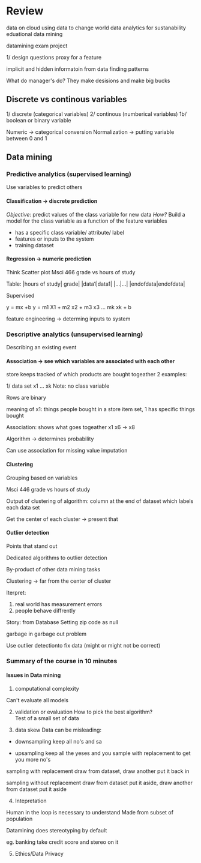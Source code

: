 # Review
data on cloud
using data to change world
data analytics for sustanability
eduational data mining

datamining
exam project

1/ design questions
proxy for a feature


implicit and hidden informatoin from data
finding patterns

What do manager's do?
They make desisions and make big bucks

## Discrete vs continous variables

1/ discrete (categorical variables)
2/ continous (numberical variables)
1b/ boolean or binary variable

Numeric -> categorical conversion
Normalization -> putting variable between 0 and 1

## Data mining

### Predictive analytics (supervised learning)
Use variables to predict others

#### Classification -> discrete prediction
*Objective*: predict values of the class variable for new data
*How?* Build a model for the class variable as a function of the feature variables

- has a specific class variable/ attribute/ label
- features or inputs to the system
- training dataset

#### Regression -> numeric prediction

Think Scatter plot
Msci 466 grade vs hours of study

Table: 
|hours of study| grade|
|data1|data1|
|...|...|
|endofdata|endofdata|

Supervised

y = mx +b
y = m1 X1 + m2 x2 + m3 x3 ... mk xk + b

feature engineering -> determing inputs to system

### Descriptive analytics (unsupervised learning)
Describing an existing event

#### Association -> see which variables are associated with each other
store keeps tracked of which products are bought togeather
2 examples:

1/ data set x1 ... xk
Note: no class variable

Rows are binary

meaning of x1: things people bought in a store
item set, 1 has specific things bought

Association: shows what goes togeather
x1 x6 -> x8

Algorithm -> determines probability

Can use association for missing value imputation

#### Clustering 

Grouping based on variables

Msci 446 grade vs hours of study

Output of clustering of algorithm: column at the end of dataset which labels each data set

Get the center of each cluster -> present that

#### Outlier detection

Points that stand out

Dedicated algorithms to outlier detection

By-product of other data mining tasks

Clustering -> far from the center of cluster

Iterpret:
1. real world has measurement errors
2. people behave diffrently

Story: from Database
Setting zip code as null

garbage in garbage out problem

Use outlier detectionto fix data (might or might not be correct)

### Summary of the course in 10 minutes

#### Issues in Data mining
1. computational complexity

Can't evaluate all models 

2. validation or evaluation
How to pick the best algorithm?   
Test of a small set of data

3. data skew
Data can be misleading:

- downsampling
keep all no's and sa

- upsampling
keep all the yeses and you sample with replacement to get you more no's

sampling with replacement 
draw from dataset, draw another put it back in

sampling without replacement
draw from dataset put it aside, draw another from dataset put it aside

4. Intepretation

Human in the loop is necessary to understand
Made from subset of population

Datamining does stereotyping by default

eg. banking
take credit score and stereo on it

5. Ethics/Data Privacy


















